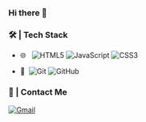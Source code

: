 ### Hi there 👋

### 🛠 | Tech Stack

- 🌐 &#160;
  ![HTML5](https://img.shields.io/badge/HTML5-blue?logo=html5&color=272629)
  ![JavaScript](https://img.shields.io/badge/JavaScript-blue?logo=javascript&color=272629)
  ![CSS3](https://img.shields.io/badge/CSS3-blue?logo=css3&logoColor=blue&color=272629)
  
  
- 🔧 &#160;![Git](https://img.shields.io/badge/-Git-333333?style=flat&logo=git)
![GitHub](https://img.shields.io/badge/-GitHub-333333?style=flat&logo=github)


### :speech_balloon: | Contact Me 
[![Gmail](https://img.shields.io/badge/-Gmail-c14438?style=flat&logo=Gmail&logoColor=white)](mailto:marcelolamas19@gmail.com)


<!--
**samuk16/samuk16** is a ✨ _special_ ✨ repository because its `README.md` (this file) appears on your GitHub profile.

Here are some ideas to get you started:

- 🔭 I’m currently working on ...
- 🌱 I’m currently learning ...
- 👯 I’m looking to collaborate on ...
- 🤔 I’m looking for help with ...
- 💬 Ask me about ...
- 📫 How to reach me: ...
- 😄 Pronouns: ...
- ⚡ Fun fact: ...
-->
 <!--![React](https://img.shields.io/badge/React-blue?logo=react&color=272629)-->
